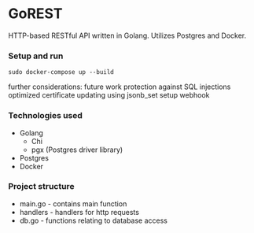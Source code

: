 # GoREST
HTTP-based RESTful API written in Golang. Utilizes Postgres and Docker.

### Setup and run
```
sudo docker-compose up --build
```

further considerations:
future work
protection against SQL injections
optimized certificate updating using jsonb_set
setup webhook

### Technologies used
* Golang
    * Chi
    * pgx (Postgres driver library)
* Postgres
* Docker

### Project structure
* main.go - contains main function
* handlers - handlers for http requests
* db.go - functions relating to database access